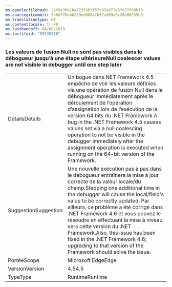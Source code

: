 ```yaml
---
ms.openlocfilehash: 22f8e3bb1ba72379b3f5fc87a077e5fe57f89bf8
ms.sourcegitcommit: 5b6d778ebb269ee6684fb57ad69a8c28b06235b9
ms.translationtype: HT
ms.contentlocale: fr-FR
ms.lasthandoff: 04/08/2019
ms.locfileid: "59235218"
---
```

### <a name="null-coalescer-values-are-not-visible-in-debugger-until-one-step-later"></a><span data-ttu-id="a55e2-101">Les valeurs de fusion Null ne sont pas visibles dans le débogueur jusqu’à une étape ultérieure</span><span class="sxs-lookup"><span data-stu-id="a55e2-101">Null coalescer values are not visible in debugger until one step later</span></span>

|   |   |
|---|---|
|<span data-ttu-id="a55e2-102">Détails</span><span class="sxs-lookup"><span data-stu-id="a55e2-102">Details</span></span>|<span data-ttu-id="a55e2-103">Un bogue dans.NET Framework 4.5 empêche de voir les valeurs définies via une opération de fusion Null dans le débogueur immédiatement après le déroulement de l’opération d’assignation lors de l’exécution de la version 64 bits du .NET Framework.</span><span class="sxs-lookup"><span data-stu-id="a55e2-103">A bug in the .NET Framework 4.5 causes values set via a null coalescing operation to not be visible in the debugger immediately after the assignment operation is executed when running on the 64-bit version of the Framework.</span></span>|
|<span data-ttu-id="a55e2-104">Suggestion</span><span class="sxs-lookup"><span data-stu-id="a55e2-104">Suggestion</span></span>|<span data-ttu-id="a55e2-105">Une nouvelle exécution pas à pas dans le débogueur entraînera la mise à jour correcte de la valeur locale/du champ.</span><span class="sxs-lookup"><span data-stu-id="a55e2-105">Stepping one additional time in the debugger will cause the local/field's value to be correctly updated.</span></span> <span data-ttu-id="a55e2-106">Par ailleurs, ce problème a été corrigé dans .NET Framework 4.6 et vous pouvez le résoudre en effectuant la mise à niveau vers cette version du .NET Framework.</span><span class="sxs-lookup"><span data-stu-id="a55e2-106">Also, this issue has been fixed in the .NET Framework 4.6; upgrading to that version of the Framework should solve the issue.</span></span>|
|<span data-ttu-id="a55e2-107">Portée</span><span class="sxs-lookup"><span data-stu-id="a55e2-107">Scope</span></span>|<span data-ttu-id="a55e2-108">Microsoft Edge</span><span class="sxs-lookup"><span data-stu-id="a55e2-108">Edge</span></span>|
|<span data-ttu-id="a55e2-109">Version</span><span class="sxs-lookup"><span data-stu-id="a55e2-109">Version</span></span>|<span data-ttu-id="a55e2-110">4.5</span><span class="sxs-lookup"><span data-stu-id="a55e2-110">4.5</span></span>|
|<span data-ttu-id="a55e2-111">Type</span><span class="sxs-lookup"><span data-stu-id="a55e2-111">Type</span></span>|<span data-ttu-id="a55e2-112">Runtime</span><span class="sxs-lookup"><span data-stu-id="a55e2-112">Runtime</span></span>|
